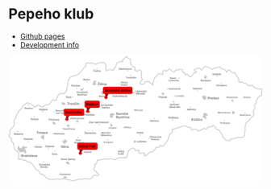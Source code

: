 # Pepeho klub

* [Github pages](https://vhrmo.github.io/klub-pepeho)
* [Development info](Development.md)


<img src="src/svg/map.svg" alt="None">
